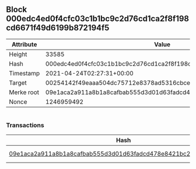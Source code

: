 ## Block 000edc4ed0f4cfc03c1b1bc9c2d76cd1ca2f8f198cd6671f49d6199b872194f5

Attribute | Value
--- | ---
Height | 33585
Hash | 000edc4ed0f4cfc03c1b1bc9c2d76cd1ca2f8f198cd6671f49d6199b872194f5
Timestamp | 2021-04-24T02:27:31+00:00
Target | 00254142f49eaaa504dc75712e8378ad5316cbcead634704b3734b6271167cc4
Merke root | 09e1aca2a911a8b1a8cafbab555d3d01d63fadcd478e8421bc28e9074692addb
Nonce | 1246959492

```

```

### Transactions

Hash | Amount
--- | ---
[09e1aca2a911a8b1a8cafbab555d3d01d63fadcd478e8421bc28e9074692addb](09e1aca2a911a8b1a8cafbab555d3d01d63fadcd478e8421bc28e9074692addb.md) | 10.00000000 SKEPTI 
